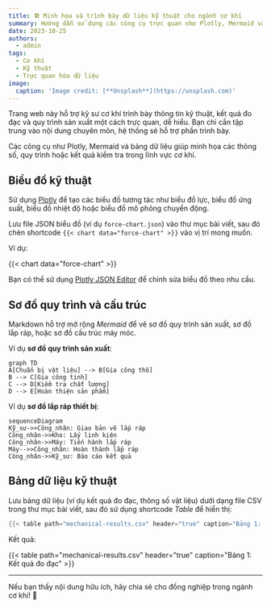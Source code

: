```yaml
---
title: 🛠️ Minh họa và trình bày dữ liệu kỹ thuật cho ngành cơ khí
summary: Hướng dẫn sử dụng các công cụ trực quan như Plotly, Mermaid và bảng dữ liệu để trình bày thông tin kỹ thuật cơ khí một cách hiệu quả.
date: 2023-10-25
authors:
  - admin
tags:
  - Cơ khí
  - Kỹ thuật
  - Trực quan hóa dữ liệu
image:
  caption: 'Image credit: [**Unsplash**](https://unsplash.com)'
---
```


Trang web này hỗ trợ kỹ sư cơ khí trình bày thông tin kỹ thuật, kết quả đo đạc và quy trình sản xuất một cách trực quan, dễ hiểu. Bạn chỉ cần tập trung vào nội dung chuyên môn, hệ thống sẽ hỗ trợ phần trình bày.

Các công cụ như Plotly, Mermaid và bảng dữ liệu giúp minh họa các thông số, quy trình hoặc kết quả kiểm tra trong lĩnh vực cơ khí.

## Biểu đồ kỹ thuật

Sử dụng [Plotly](https://plot.ly/) để tạo các biểu đồ tương tác như biểu đồ lực, biểu đồ ứng suất, biểu đồ nhiệt độ hoặc biểu đồ mô phỏng chuyển động.

Lưu file JSON biểu đồ (ví dụ `force-chart.json`) vào thư mục bài viết, sau đó chèn shortcode `{{< chart data="force-chart" >}}` vào vị trí mong muốn.

Ví dụ:

{{< chart data="force-chart" >}}

Bạn có thể sử dụng [Plotly JSON Editor](http://plotly-json-editor.getforge.io/) để chỉnh sửa biểu đồ theo nhu cầu.

## Sơ đồ quy trình và cấu trúc

Markdown hỗ trợ mở rộng _Mermaid_ để vẽ sơ đồ quy trình sản xuất, sơ đồ lắp ráp, hoặc sơ đồ cấu trúc máy móc.

Ví dụ **sơ đồ quy trình sản xuất**:

```mermaid
graph TD
A[Chuẩn bị vật liệu] --> B[Gia công thô]
B --> C[Gia công tinh]
C --> D[Kiểm tra chất lượng]
D --> E[Hoàn thiện sản phẩm]
```

Ví dụ **sơ đồ lắp ráp thiết bị**:

```mermaid
sequenceDiagram
Kỹ_sư->>Công_nhân: Giao bản vẽ lắp ráp
Công_nhân->>Kho: Lấy linh kiện
Công_nhân->>Máy: Tiến hành lắp ráp
Máy-->>Công_nhân: Hoàn thành lắp ráp
Công_nhân->>Kỹ_sư: Báo cáo kết quả
```

## Bảng dữ liệu kỹ thuật

Lưu bảng dữ liệu (ví dụ kết quả đo đạc, thông số vật liệu) dưới dạng file CSV trong thư mục bài viết, sau đó sử dụng shortcode _Table_ để hiển thị:

```go
{{< table path="mechanical-results.csv" header="true" caption="Bảng 1: Kết quả đo đạc" >}}
```

Kết quả:

{{< table path="mechanical-results.csv" header="true" caption="Bảng 1: Kết quả đo đạc" >}}

---

Nếu bạn thấy nội dung hữu ích, hãy chia sẻ cho đồng nghiệp trong ngành cơ khí! 🚀
